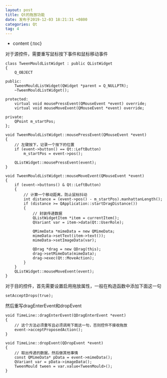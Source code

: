 ```yaml
---
layout: post
title: Qt的拖放功能
date: 发布于2019-12-03 18:21:31 +0800
categories: Qt
tag: 4
---
```


* content
{:toc}

对于源控件，需要重写鼠标按下事件和鼠标移动事件
<!-- more -->


    
    
    class TweenMouldListWidget : public QListWidget
    {
    	Q_OBJECT
    
    public:
    	TweenMouldListWidget(QWidget *parent = Q_NULLPTR);
    	~TweenMouldListWidget();
    
    protected:
    	virtual void mousePressEvent(QMouseEvent *event) override;
    	virtual void mouseMoveEvent(QMouseEvent *event) override;
    
    private:
    	QPoint m_startPos;
    };
    
    void TweenMouldListWidget::mousePressEvent(QMouseEvent *event)
    {
    	// 左键按下，记录一个按下的位置
    	if (event->button() == Qt::LeftButton)
    		m_startPos = event->pos();
    
    	QListWidget::mousePressEvent(event);
    }
    
    void TweenMouldListWidget::mouseMoveEvent(QMouseEvent *event)
    {
    	if (event->buttons() & Qt::LeftButton)
    	{
    		// 计算一个移动距离，防止鼠标抖动
    		int distance = (event->pos() - m_startPos).manhattanLength();
    		if (distance >= QApplication::startDragDistance())
    		{
    			// 封装传递数据
    			QListWidgetItem *item = currentItem();
    			QVariant var = item->data(Qt::UserRole);
    		
    			QMimeData *mimeData = new QMimeData;
    			mimeData->setText(item->text());
    			mimeData->setImageData(var);
    		
    			QDrag *drag = new QDrag(this);
    			drag->setMimeData(mimeData);
    			drag->exec(Qt::MoveAction);
    		}
    	}
    	QListWidget::mouseMoveEvent(event);
    }
    

对于目的控件，首先需要设置启用拖放属性，一般在构造函数中添加下面这一句

    
    
    setAcceptDrops(true);
    

然后重写dragEnterEvent和dropEvent

    
    
    void TimeLine::dragEnterEvent(QDragEnterEvent *event)
    {
    	// 这个方法必须重写且必须调用下面这一句，否则控件不接收拖放
    	event->acceptProposedAction();
    }
    
    void TimeLine::dropEvent(QDropEvent *event)
    {
    	// 取出传递的数据，然后做其他事情
    	const QMimeData* pData = event->mimeData();
    	QVariant var = pData->imageData();
    	TweenMould tween = var.value<TweenMould>();
    }
    

